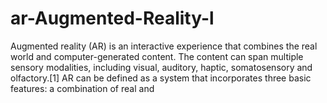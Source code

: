 # ar-Augmented-Reality-l
Augmented reality (AR) is an interactive experience that combines the real world and computer-generated content. The content can span multiple sensory modalities, including visual, auditory, haptic, somatosensory and olfactory.[1] AR can be defined as a system that incorporates three basic features: a combination of real and

